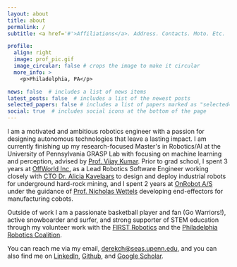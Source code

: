 ```yaml
---
layout: about
title: about
permalink: /
subtitle: <a href='#'>Affiliations</a>. Address. Contacts. Moto. Etc.

profile:
  align: right
  image: prof_pic.gif
  image_circular: false # crops the image to make it circular
  more_info: >
    <p>Philadelphia, PA</p>

news: false  # includes a list of news items
latest_posts: false  # includes a list of the newest posts
selected_papers: false # includes a list of papers marked as "selected={true}"
social: true  # includes social icons at the bottom of the page
---
```


I am a motivated and ambitious robotics engineer with a passion for designing autonomous technologies that leave a lasting impact. I am currently finishing up my research-focused Master's in Robotics/AI at the University of Pennsylvania GRASP Lab with focusing on machine learning and perception, advised by [Prof. Vijay Kumar](https://www.kumarrobotics.org/dr-vijay-kumar/). Prior to grad school, I spent 3 years at [OffWorld Inc.](https://www.offworld.ai/) as a Lead Robotics Software Engineer working closely with [CTO Dr. Alicia Kavelaars](https://www.linkedin.com/in/alicia-kavelaars/) to design and deploy industrial robots for underground hard-rock mining, and I spent 2 years at [OnRobot A/S](https://onrobot.com/en) under the guidance of [Prof. Nicholas Wettels](https://www.linkedin.com/in/nicholas-wettels-48aaa83/) developing end-effectors for manufacturing cobots.

Outside of work I am a passionate basketball player and fan (Go Warriors!), active snowboarder and surfer, and strong supporter of STEM education through my volunteer work with the [FIRST Robotics](https://www.firstinspires.org/) and the [Philadelphia Robotics Coalition](https://roboticscoalition.org/).

You can reach me via my email, [derekch@seas.upenn.edu](derekch@seas.upenn.edu), and you can also find me on [LinkedIn](https://www.linkedin.com/in/derekwcheng/), [Github](https://github.com/dcheng289), and [Google Scholar](https://scholar.google.com/citations?hl=en&user=EP_omZQAAAAJ).

<!-- Put your address / P.O. box / other info right below your picture. You can also disable any of these elements by editing `profile` property of the YAML header of your `_pages/about.md`. Edit `_bibliography/papers.bib` and Jekyll will render your [publications page](/al-folio/publications/) automatically. -->

<!-- Link to your social media connections, too. This theme is set up to use [Font Awesome icons](https://fontawesome.com/) and [Academicons](https://jpswalsh.github.io/academicons/), like the ones below. Add your Facebook, Twitter, LinkedIn, Google Scholar, or just disable all of them. -->